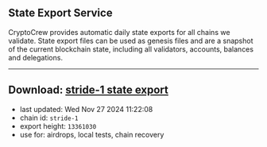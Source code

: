 ## State Export Service
CryptoCrew provides automatic daily state exports for all chains we validate. State export files can be used as genesis files and are a snapshot of the current blockchain state, including all validators, accounts, balances and delegations.

---
**Download: [stride-1 state export](https://dl-eu2.ccvalidators.com/SERVICE/stride/stride-1_export_13361030.json)**
---

- last updated: Wed Nov 27 2024 11:22:08
- chain id: `stride-1`
- export height: `13361030`
- use for: airdrops, local tests, chain recovery
